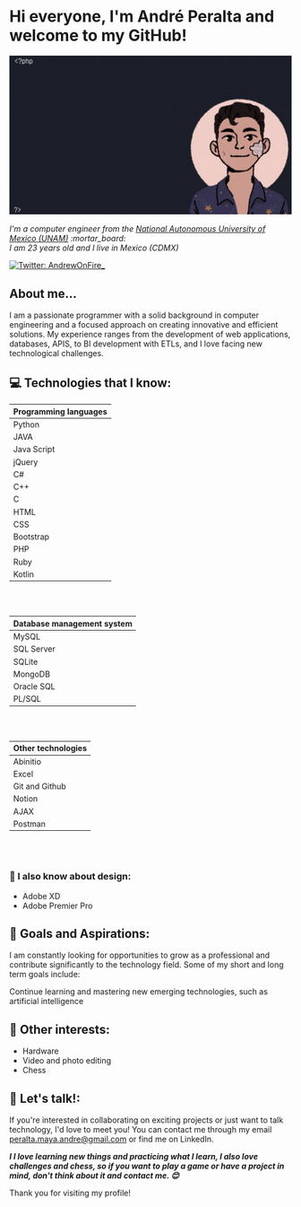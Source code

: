 <h1> Hi everyone, I'm André Peralta and welcome to my GitHub!</h1>

<img src="https://raw.githubusercontent.com/AndrePeraltaMaya/AndrePeraltaMaya/main/imageGif.gif" alt="Welcome!" />

<p><em>I'm a computer engineer from the <a href="https://www.unam.mx/"> National Autonomous University of Mexico (UNAM)</a>  :mortar_board:
<br> I am 23 years old and I live in Mexico (CDMX) </p></em>

[![Twitter: AndrewOnFire_](https://img.shields.io/twitter/follow/AndrewOnFire_?style=social)](https://twitter.com/AndrewOnFire_)


## About me...  

I am a passionate programmer with a solid background in computer engineering and a focused approach on creating innovative and efficient solutions. My experience ranges from the development of web applications, databases, APIS, to BI development with ETLs, and I love facing new technological challenges.

<!--
### Professional experience
-->



## :computer: Technologies that I know:



| Programming languages |
| --- |
| Python |
| JAVA |
| Java Script |
| jQuery  |
| C# |
| C++ | 
| C |
| HTML |
| CSS | 
| Bootstrap |
| PHP | 
| Ruby |
| Kotlin |

<br>
<br>

|  Database management system|
| --- |
| MySQL |
| SQL Server |
| SQLite |
| MongoDB | 
| Oracle SQL |
| PL/SQL |

<br>
<br>


|  Other technologies|
| --- |
| Abinitio |
| Excel |
| Git and Github |
| Notion |
| AJAX |
| Postman |

<br>
<br>

### :art: I also know about design:
<ul>
    <li>Adobe XD</li>
    <li>Adobe Premier Pro</li>
</ul>  
      



## :closed_book: Goals and Aspirations:


I am constantly looking for opportunities to grow as a professional and contribute significantly to the technology field. Some of my short and long term goals include:

Continue learning and mastering new emerging technologies, such as artificial intelligence



## :tada: Other interests:

<ul>
    <li>Hardware</li>
    <li>Video and photo editing</li>
    <li>Chess</li>
</ul>

<!--
### :floppy_disk: Some stats :
[![AndrePeraltaMaya GitHub stats](https://github-readme-stats.vercel.app/api?username=AndrePeraltaMaya)](https://github.com/AndrePeraltaMaya/github-readme-stats)
-->


## :tada: Let's talk!:

If you're interested in collaborating on exciting projects or just want to talk technology, I'd love to meet you! You can contact me through my email peralta.maya.andre@gmail.com or find me on LinkedIn.


<em><b>I I love learning new things and practicing what I learn, I also love challenges and chess, so if you want to play a game or have a project in mind, don't think about it and contact me. :blush: </b></em>


Thank you for visiting my profile!

